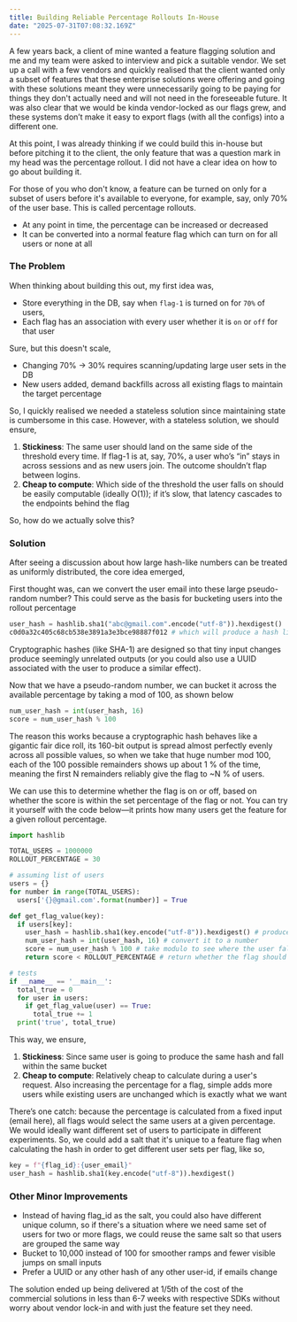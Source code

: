 ```yaml
---
title: Building Reliable Percentage Rollouts In-House
date: "2025-07-31T07:08:32.169Z"
---
```


A few years back, a client of mine wanted a feature flagging solution and me and my team were asked to interview and pick a suitable vendor. We set up a call with a few vendors and quickly realised that the client wanted only a subset of features that these enterprise solutions were offering and going with these solutions meant they were unnecessarily going to be paying for things they don't actually need and will not need in the foreseeable future. It was also clear that we would be kinda vendor-locked as our flags grew, and these systems don’t make it easy to export flags (with all the configs) into a different one.

At this point, I was already thinking if we could build this in-house but before pitching it to the client, the only feature that was a question mark in my head was the percentage rollout. I did not have a clear idea on how to go about building it. 

For those of you who don't know, a feature can be turned on only for a subset of users before it's available to everyone, for example, say, only 70% of the user base. This is called percentage rollouts.
  - At any point in time, the percentage can be increased or decreased
  - It can be converted into a normal feature flag which can turn on for all users or none at all


### The Problem

When thinking about building this out, my first idea was,
- Store everything in the DB, say when `flag-1` is turned on for `70%` of users,
- Each flag has an association with every user whether it is `on` or `off` for that user

Sure, but this doesn't scale,
- Changing 70% → 30% requires scanning/updating large user sets in the DB
- New users added, demand backfills across all existing flags to maintain the target percentage

So, I quickly realised we needed a stateless solution since maintaining state is cumbersome in this case. However, with a stateless solution, we should ensure,

1) **Stickiness**: The same user should land on the same side of the threshold every time. If flag-1 is at, say, 70%, a user who’s “in” stays in across sessions and as new users join. The outcome shouldn’t flap between logins.
2) **Cheap to compute**: Which side of the threshold the user falls on should be easily computable (ideally O(1)); if it’s slow, that latency cascades to the endpoints behind the flag

So, how do we actually solve this?

### Solution

After seeing a discussion about how large hash-like numbers can be treated as uniformly distributed, the core idea emerged,

First thought was, can we convert the user email into these large pseudo-random number? This could serve as the basis for bucketing users into the rollout percentage

```python
user_hash = hashlib.sha1("abc@gmail.com".encode("utf-8")).hexdigest()
c0d0a32c405c68cb538e3891a3e3bce98887f012 # which will produce a hash like this
```

Cryptographic hashes (like SHA-1) are designed so that tiny input changes produce seemingly unrelated outputs (or you could also use a UUID associated with the user to produce a similar effect).

Now that we have a pseudo-random number, we can bucket it across the available percentage by taking a mod of 100, as shown below

```python
num_user_hash = int(user_hash, 16)
score = num_user_hash % 100
```

The reason this works because a cryptographic hash behaves like a gigantic fair dice roll, its 160-bit output is spread almost perfectly evenly across all possible values, so when we take that huge number mod 100, each of the 100 possible remainders shows up about 1 % of the time, meaning the first N remainders reliably give the flag to ~N % of users.

We can use this to determine whether the flag is on or off, based on whether the score is within the set percentage of the flag or not.
You can try it yourself with the code below—it prints how many users get the feature for a given rollout percentage.

```python
import hashlib

TOTAL_USERS = 1000000
ROLLOUT_PERCENTAGE = 30

# assuming list of users
users = {}
for number in range(TOTAL_USERS):
  users['{}@gmail.com'.format(number)] = True

def get_flag_value(key):
  if users[key]:
    user_hash = hashlib.sha1(key.encode("utf-8")).hexdigest() # produce the hash with the email
    num_user_hash = int(user_hash, 16) # convert it to a number
    score = num_user_hash % 100 # take modulo to see where the user falls
    return score < ROLLOUT_PERCENTAGE # return whether the flag should be on or off for the user

# tests
if __name__ == '__main__':
  total_true = 0
  for user in users:
    if get_flag_value(user) == True:
      total_true += 1
  print('true', total_true)
```

This way, we ensure,
1) **Stickiness**: Since same user is going to produce the same hash and fall within the same bucket
2) **Cheap to compute**: Relatively cheap to calculate during a user's request. Also increasing the percentage for a flag, simple adds more users while existing users are unchanged which is exactly what we want


There’s one catch: because the percentage is calculated from a fixed input (email here), all flags would select the same users at a given percentage. We would ideally want different set of users to participate in different experiments. So, we could add a salt that it's unique to a feature flag when calculating the hash in order to get different user sets per flag, like so,

```python
key = f"{flag_id}:{user_email}"
user_hash = hashlib.sha1(key.encode("utf-8")).hexdigest()
```

### Other Minor Improvements

- Instead of having flag_id as the salt, you could also have different unique column, so if there's a situation where we need same set of users for two or more flags, we could reuse the same salt so that users are grouped the same way
- Bucket to 10,000 instead of 100 for smoother ramps and fewer visible jumps on small inputs
- Prefer a UUID or any other hash of any other user-id, if emails change

The solution ended up being delivered at 1/5th of the cost of the commercial solutions in less than 6-7 weeks with respective SDKs without worry about vendor lock-in and with just the feature set they need.